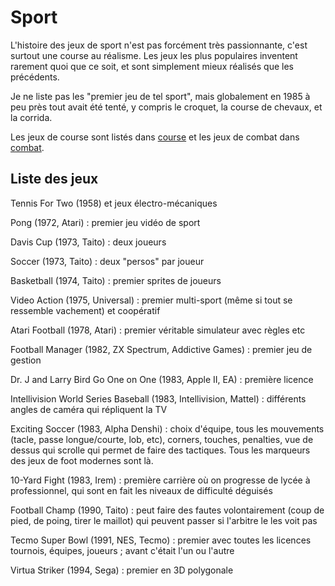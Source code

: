 # Sport

L'histoire des jeux de sport n'est pas forcément très passionnante, c'est surtout une course au réalisme. Les jeux les plus populaires inventent rarement quoi que ce soit, et sont simplement mieux réalisés que les précédents.

Je ne liste pas les "premier jeu de tel sport", mais globalement en 1985 à peu près tout avait été tenté, y compris le croquet, la course de chevaux, et la corrida.

Les jeux de course sont listés dans [course](racing.md) et les jeux de combat dans [combat](fighting.md).

## Liste des jeux

Tennis For Two (1958) et jeux électro-mécaniques

Pong (1972, Atari) : premier jeu vidéo de sport

Davis Cup (1973, Taito) : deux joueurs

Soccer (1973, Taito) : deux "persos" par joueur

Basketball (1974, Taito) : premier sprites de joueurs

Video Action (1975, Universal) : premier multi-sport (même si tout se ressemble vachement) et coopératif

Atari Football (1978, Atari) : premier véritable simulateur avec règles etc

Football Manager (1982, ZX Spectrum, Addictive Games) : premier jeu de gestion

Dr. J and Larry Bird Go One on One (1983, Apple II, EA) : première licence

Intellivision World Series Baseball (1983, Intellivision, Mattel) : différents angles de caméra qui répliquent la TV

Exciting Soccer (1983, Alpha Denshi) : choix d'équipe, tous les mouvements (tacle, passe longue/courte, lob, etc), corners, touches, penalties, vue de dessus qui scrolle qui permet de faire des tactiques. Tous les marqueurs des jeux de foot modernes sont là.

10-Yard Fight (1983, Irem) : première carrière où on progresse de lycée à professionnel, qui sont en fait les niveaux de difficulté déguisés

Football Champ (1990, Taito) : peut faire des fautes volontairement (coup de pied, de poing, tirer le maillot) qui peuvent passer si l'arbitre le les voit pas

Tecmo Super Bowl (1991, NES, Tecmo) : premier avec toutes les licences tournois, équipes, joueurs ; avant c'était l'un ou l'autre

Virtua Striker (1994, Sega) : premier en 3D polygonale
